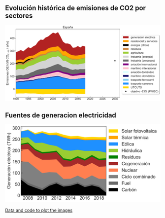 ## Evolución histórica de emisiones de CO2 por sectores

![Image](https://github.com/martavp/transicion-energetica/blob/master/figures/emisiones_historicas_sectores.png)

## Fuentes de generacion electricidad 
![Image](https://github.com/martavp/transicion-energetica/blob/master/figures/fuentes_generacion_electrica.png)






[Data and code to plot the images](https://github.com/martavp/transicion-energetica/) 
